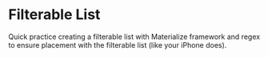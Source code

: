 # Filterable List

Quick practice creating a filterable list with Materialize framework and regex to ensure placement with the filterable list (like your iPhone does). 